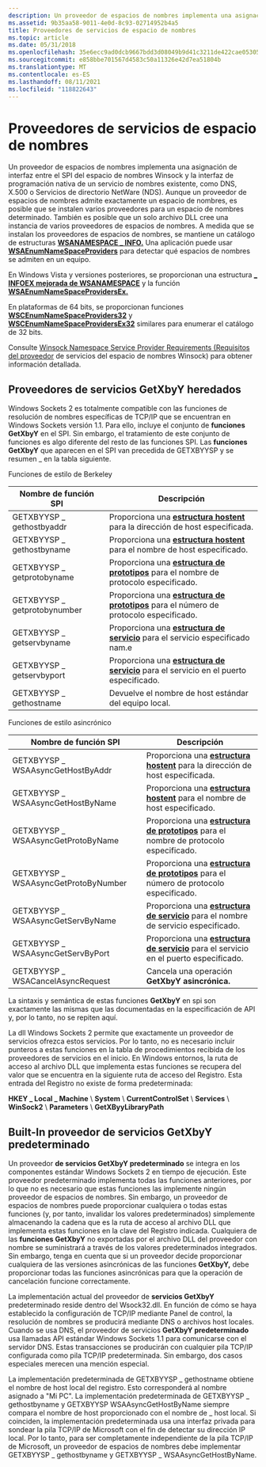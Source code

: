 ```yaml
---
description: Un proveedor de espacios de nombres implementa una asignación de interfaz entre el SPI del espacio de nombres Winsock y la interfaz de programación nativa de un servicio de nombres existente, como DNS, X.500 o Servicios de directorio NetWare (NDS).
ms.assetid: 9b35aa58-9011-4e0d-8c93-02714952b4a5
title: Proveedores de servicios de espacio de nombres
ms.topic: article
ms.date: 05/31/2018
ms.openlocfilehash: 35e6ecc9ad0dcb9667bdd3d08049b9d41c3211de422cae0530506f6103494527
ms.sourcegitcommit: e858bbe701567d4583c50a11326e42d7ea51804b
ms.translationtype: MT
ms.contentlocale: es-ES
ms.lasthandoff: 08/11/2021
ms.locfileid: "118822643"
---
```

# <a name="namespace-service-providers"></a>Proveedores de servicios de espacio de nombres

Un proveedor de espacios de nombres implementa una asignación de interfaz entre el SPI del espacio de nombres Winsock y la interfaz de programación nativa de un servicio de nombres existente, como DNS, X.500 o Servicios de directorio NetWare (NDS). Aunque un proveedor de espacios de nombres admite exactamente un espacio de nombres, es posible que se instalen varios proveedores para un espacio de nombres determinado. También es posible que un solo archivo DLL cree una instancia de varios proveedores de espacios de nombres. A medida que se instalan los proveedores de espacios de nombres, se mantiene un catálogo de estructuras [**WSANAMESPACE \_ INFO.**](/windows/desktop/api/Winsock2/ns-winsock2-wsanamespace_infow) Una aplicación puede usar [**WSAEnumNameSpaceProviders**](/windows/desktop/api/Winsock2/nf-winsock2-wsaenumnamespaceprovidersa) para detectar qué espacios de nombres se admiten en un equipo.

En Windows Vista y versiones posteriores, se proporcionan una estructura [**\_ INFOEX mejorada de WSANAMESPACE**](/windows/desktop/api/Winsock2/ns-winsock2-wsanamespace_infoexw) y la función [**WSAEnumNameSpaceProvidersEx.**](/windows/desktop/api/Winsock2/nf-winsock2-wsaenumnamespaceprovidersexa)

En plataformas de 64 bits, se proporcionan funciones [**WSCEnumNameSpaceProviders32**](/windows/desktop/api/Ws2spi/nf-ws2spi-wscenumnamespaceproviders32) y [**WSCEnumNameSpaceProvidersEx32**](/windows/desktop/api/Ws2spi/nf-ws2spi-wscenumnamespaceprovidersex32) similares para enumerar el catálogo de 32 bits.

Consulte [Winsock Namespace Service Provider Requirements (Requisitos del proveedor](winsock-namespace-service-provider-requirements.md) de servicios del espacio de nombres Winsock) para obtener información detallada.

## <a name="legacy-getxbyy-service-providers"></a>Proveedores de servicios GetXbyY heredados

Windows Sockets 2 es totalmente compatible con las funciones de resolución de nombres específicas de TCP/IP que se encuentran en Windows Sockets versión 1.1. Para ello, incluye el conjunto de **funciones GetXbyY** en el SPI. Sin embargo, el tratamiento de este conjunto de funciones es algo diferente del resto de las funciones SPI. Las **funciones GetXbyY** que aparecen en el SPI van precedida de GETXBYYSP y se resumen \_ en la tabla siguiente.

Funciones de estilo de Berkeley



| Nombre de función SPI           | Descripción                                                                              |
|-----------------------------|------------------------------------------------------------------------------------------|
| GETXBYYSP \_ gethostbyaddr    | Proporciona una [**estructura hostent**](/windows/desktop/api/winsock/ns-winsock-hostent) para la dirección de host especificada.        |
| GETXBYYSP \_ gethostbyname    | Proporciona una [**estructura hostent**](/windows/desktop/api/winsock/ns-winsock-hostent) para el nombre de host especificado.           |
| GETXBYYSP \_ getprotobyname   | Proporciona una [**estructura de prototipos**](/windows/desktop/api/winsock/ns-winsock-protoent) para el nombre de protocolo especificado.     |
| GETXBYYSP \_ getprotobynumber | Proporciona una [**estructura de prototipos**](/windows/desktop/api/winsock/ns-winsock-protoent) para el número de protocolo especificado.   |
| GETXBYYSP \_ getservbyname    | Proporciona una [**estructura de servicio**](/windows/desktop/api/winsock/ns-winsock-servent) para el servicio especificado nam.e        |
| GETXBYYSP \_ getservbyport    | Proporciona una [**estructura de servicio**](/windows/desktop/api/winsock/ns-winsock-servent) para el servicio en el puerto especificado. |
| GETXBYYSP \_ gethostname      | Devuelve el nombre de host estándar del equipo local.                                   |



 

Funciones de estilo asincrónico



| Nombre de función SPI                   | Descripción                                                                              |
|-------------------------------------|------------------------------------------------------------------------------------------|
| GETXBYYSP \_ WSAAsyncGetHostByAddr    | Proporciona una [**estructura hostent**](/windows/desktop/api/winsock/ns-winsock-hostent) para la dirección de host especificada.        |
| GETXBYYSP \_ WSAAsyncGetHostByName    | Proporciona una [**estructura hostent**](/windows/desktop/api/winsock/ns-winsock-hostent) para el nombre de host especificado.           |
| GETXBYYSP \_ WSAAsyncGetProtoByName   | Proporciona una [**estructura de prototipos**](/windows/desktop/api/winsock/ns-winsock-protoent) para el nombre de protocolo especificado.     |
| GETXBYYSP \_ WSAAsyncGetProtoByNumber | Proporciona una [**estructura de prototipos**](/windows/desktop/api/winsock/ns-winsock-protoent) para el número de protocolo especificado.   |
| GETXBYYSP \_ WSAAsyncGetServByName    | Proporciona una [**estructura de servicio**](/windows/desktop/api/winsock/ns-winsock-servent) para el nombre de servicio especificado.        |
| GETXBYYSP \_ WSAAsyncGetServByPort    | Proporciona una [**estructura de servicio**](/windows/desktop/api/winsock/ns-winsock-servent) para el servicio en el puerto especificado. |
| GETXBYYSP \_ WSACancelAsyncRequest    | Cancela una operación **GetXbyY asincrónica.**                                           |



 

La sintaxis y semántica de estas funciones **GetXbyY** en spi son exactamente las mismas que las documentadas en la especificación de API y, por lo tanto, no se repiten aquí.

La dll Windows Sockets 2 permite que exactamente un proveedor de servicios ofrezca estos servicios. Por lo tanto, no es necesario incluir punteros a estas funciones en la tabla de procedimientos recibida de los proveedores de servicios en el inicio. En Windows entornos, la ruta de acceso al archivo DLL que implementa estas funciones se recupera del valor que se encuentra en la siguiente ruta de acceso del Registro. Esta entrada del Registro no existe de forma predeterminada:

**HKEY \_ Local \_ Machine** \\ **System** \\ **CurrentControlSet** \\ **Services** \\ **WinSock2** \\ **Parameters** \\ **GetXByyLibraryPath**

## <a name="built-in-default-getxbyy-service-provider"></a>Built-In proveedor de servicios GetXbyY predeterminado

Un proveedor **de servicios GetXbyY predeterminado** se integra en los componentes estándar Windows Sockets 2 en tiempo de ejecución. Este proveedor predeterminado implementa todas las funciones anteriores, por lo que no es necesario que estas funciones las implemente ningún proveedor de espacios de nombres. Sin embargo, un proveedor de espacios de nombres puede proporcionar cualquiera o todas estas funciones (y, por tanto, invalidar los valores predeterminados) simplemente almacenando la cadena que es la ruta de acceso al archivo DLL que implementa estas funciones en la clave del Registro indicada. Cualquiera de las **funciones GetXbyY** no exportadas por el archivo DLL del proveedor con nombre se suministrará a través de los valores predeterminados integrados. Sin embargo, tenga en cuenta que si un proveedor decide proporcionar cualquiera de las versiones asincrónicas de las funciones **GetXbyY,** debe proporcionar todas las funciones asincrónicas para que la operación de cancelación funcione correctamente.

La implementación actual del proveedor de **servicios GetXbyY** predeterminado reside dentro del Wsock32.dll. En función de cómo se haya establecido la configuración de TCP/IP mediante Panel de control, la resolución de nombres se producirá mediante DNS o archivos host locales. Cuando se usa DNS, el proveedor de servicios **GetXbyY predeterminado** usa llamadas API estándar Windows Sockets 1.1 para comunicarse con el servidor DNS. Estas transacciones se producirán con cualquier pila TCP/IP configurada como pila TCP/IP predeterminada. Sin embargo, dos casos especiales merecen una mención especial.

La implementación predeterminada de GETXBYYSP \_ gethostname obtiene el nombre de host local del registro. Esto corresponderá al nombre asignado a "Mi PC". La implementación predeterminada de GETXBYYSP \_ gethostbyname y GETXBYYSP WSAAsyncGetHostByName siempre compara el nombre de host proporcionado con el nombre de \_ host local. Si coinciden, la implementación predeterminada usa una interfaz privada para sondear la pila TCP/IP de Microsoft con el fin de detectar su dirección IP local. Por lo tanto, para ser completamente independiente de la pila TCP/IP de Microsoft, un proveedor de espacios de nombres debe implementar GETXBYYSP \_ gethostbyname y GETXBYYSP \_ WSAAsyncGetHostByName.

 

 



